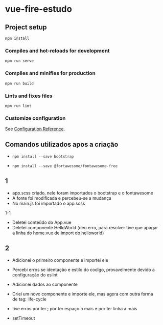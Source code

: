 # vue-fire-estudo

## Project setup
```
npm install
```

### Compiles and hot-reloads for development
```
npm run serve
```

### Compiles and minifies for production
```
npm run build
```

### Lints and fixes files
```
npm run lint
```

### Customize configuration
See [Configuration Reference](https://cli.vuejs.org/config/).

## Comandos utilizados apos a criação

- `npm install --save bootstrap`

- `npm install --save @fortawesome/fontawesome-free`

## 1

- app.scss criado, nele foram importados o bootstrap e o fontawesome
- A fonte foi modificada e percebeu-se a mudança
- No main.js foi importado o app.scss

1-1
- Deletei conteúdo do App.vue
- Deletei componente HelloWorld (deu erro, para resolver tive que apagar a linha do home.vue de import do helloworld)

## 2

- Adicionei o primeiro componente e importei ele
- Percebi erros se identação e estilo do codigo, provavelmente devido a configuração do eslint
- Adicionei dados ao componente

- Criei um novo componente e importe ele, mas agora com outra forma de tag: life-cycle
- tive erros por ter ; 
    por ter espaço a mais
     e por ter linha a mais
- setTimeout
